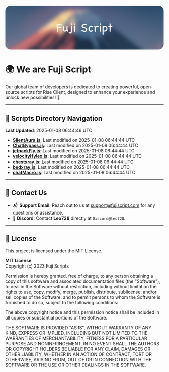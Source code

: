 ![Banner](.github/b.webp)

# 🌍 **We are Fuji Script**

Our global team of developers is dedicated to creating powerful, open-source scripts for Rise Client, designed to enhance your experience and unlock new possibilities! 🌟

---
<!-- SCRIPTS_NAVIGATION_START -->
## 📂 **Scripts Directory Navigation**

**Last Updated**: 2025-01-08 06:44:46 UTC

- **[SilentAura.js](scripts/SilentAura.js)**: Last modified on 2025-01-08 06:44:44 UTC
- **[ChatBypass.js](scripts/ChatBypass.js)**: Last modified on 2025-01-08 06:44:44 UTC
- **[jetpackFly.js](scripts/jetpackFly.js)**: Last modified on 2025-01-08 06:44:44 UTC
- **[velocityHylex.js](scripts/velocityHylex.js)**: Last modified on 2025-01-08 06:44:44 UTC
- **[chestxray.js](scripts/chestxray.js)**: Last modified on 2025-01-08 06:44:44 UTC
- **[bedxray.js](scripts/bedxray.js)**: Last modified on 2025-01-08 06:44:44 UTC
- **[chatMacro.js](scripts/chatMacro.js)**: Last modified on 2025-01-08 06:44:44 UTC

<!-- SCRIPTS_NAVIGATION_END -->

---

## 💬 **Contact Us**  
- 📬 **Support Email**: Reach out to us at [support@fujiscript.com](mailto:support@fujiscript.com) for any questions or assistance.  
- 💬 **Discord**: Contact **Leo728** directly at `Discord@leo728`.

---

## 📜 **License**

This project is licensed under the MIT License.  

**MIT License**  
Copyright (c) 2023 Fuji Scripts  

Permission is hereby granted, free of charge, to any person obtaining a copy of this software and associated documentation files (the "Software"), to deal in the Software without restriction, including without limitation the rights to use, copy, modify, merge, publish, distribute, sublicense, and/or sell copies of the Software, and to permit persons to whom the Software is furnished to do so, subject to the following conditions:  

The above copyright notice and this permission notice shall be included in all copies or substantial portions of the Software.  

THE SOFTWARE IS PROVIDED "AS IS", WITHOUT WARRANTY OF ANY KIND, EXPRESS OR IMPLIED, INCLUDING BUT NOT LIMITED TO THE WARRANTIES OF MERCHANTABILITY, FITNESS FOR A PARTICULAR PURPOSE AND NONINFRINGEMENT. IN NO EVENT SHALL THE AUTHORS OR COPYRIGHT HOLDERS BE LIABLE FOR ANY CLAIM, DAMAGES OR OTHER LIABILITY, WHETHER IN AN ACTION OF CONTRACT, TORT OR OTHERWISE, ARISING FROM, OUT OF OR IN CONNECTION WITH THE SOFTWARE OR THE USE OR OTHER DEALINGS IN THE SOFTWARE.  
